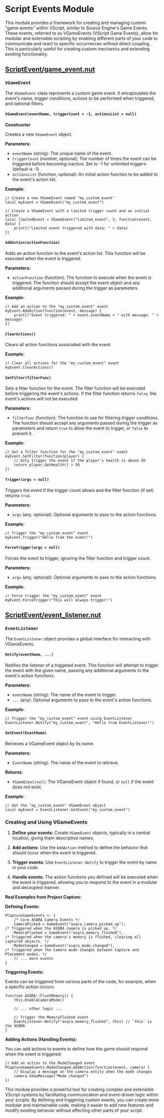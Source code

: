 # Script Events Module

This module provides a framework for creating and managing custom "game events" within VScript, similar to Source Engine's Game Events. These events, referred to as VGameEvents (VScript Game Events), allow for modular and extensible scripting by enabling different parts of your code to communicate and react to specific occurrences without direct coupling. This is particularly useful for creating custom mechanics and extending existing functionality.

## [ScriptEvent/game_event.nut](game_event.nut)

### `VGameEvent`

The `VGameEvent` class represents a custom game event. It encapsulates the event's name, trigger conditions, actions to be performed when triggered, and optional filters.

#### `VGameEvent(eventName, triggerCount = -1, actionsList = null)`

**Constructor**

Creates a new `VGameEvent` object.

**Parameters:**

* `eventName` (string): The unique name of the event.
* `triggerCount` (number, optional): The number of times the event can be triggered before becoming inactive. Set to -1 for unlimited triggers (default is -1).
* `actionsList` (function, optional): An initial action function to be added to the event's action list.


**Example:**

```squirrel
// Create a new VGameEvent named "my_custom_event"
local myEvent = VGameEvent("my_custom_event")

// Create a VGameEvent with a limited trigger count and an initial action
local limitedEvent = VGameEvent("limited_event", 3, function(event, data) { 
    printl("Limited event triggered with data: " + data) 
})
```


#### `AddAction(actionFunction)`

Adds an action function to the event's action list. This function will be executed when the event is triggered.

**Parameters:**

* `actionFunction` (function): The function to execute when the event is triggered. The function should accept the event object and any additional arguments passed during the trigger as parameters.


**Example:**

```squirrel
// Add an action to the "my_custom_event" event
myEvent.AddAction(function(event, message) { 
    printl("Event triggered: " + event.eventName + " with message: " + message) 
})
```

#### `ClearActions()`

Clears all action functions associated with the event.

**Example:**

```squirrel
// Clear all actions for the "my_custom_event" event
myEvent.ClearActions()
```


#### `SetFilter(filterFunc)`

Sets a filter function for the event. The filter function will be executed before triggering the event's actions. If the filter function returns `false`, the event's actions will not be executed.

**Parameters:**

* `filterFunc` (function): The function to use for filtering trigger conditions. The function should accept any arguments passed during the trigger as parameters and return `true` to allow the event to trigger, or `false` to prevent it.


**Example:**

```squirrel
// Set a filter function for the "my_custom_event" event
myEvent.SetFilter(function(player) {
    // Only trigger the event if the player's health is above 50
    return player.GetHealth() > 50
})
```

#### `Trigger(args = null)`

Triggers the event if the trigger count allows and the filter function (if set) returns `true`.

**Parameters:**

* `args` (any, optional): Optional arguments to pass to the action functions.


**Example:**

```squirrel
// Trigger the "my_custom_event" event
myEvent.Trigger("Hello from the event!")
```


#### `ForceTrigger(args = null)`

Forces the event to trigger, ignoring the filter function and trigger count.

**Parameters:**

* `args` (any, optional): Optional arguments to pass to the action functions.


**Example:**

```squirrel
// Force trigger the "my_custom_event" event
myEvent.ForceTrigger("This will always trigger!")
```

## [ScriptEvent/event_listener.nut](event_listener.nut)

### `EventListener`

The `EventListener` object provides a global interface for interacting with VGameEvents.

#### `Notify(eventName, ...)`

Notifies the listener of a triggered event. This function will attempt to trigger the event with the given name, passing any additional arguments to the event's action functions.

**Parameters:**

* `eventName` (string): The name of the event to trigger.
* `...` (any): Optional arguments to pass to the event's action functions.


**Example:**

```squirrel
// Trigger the "my_custom_event" event using EventListener
EventListener.Notify("my_custom_event", "Hello from EventListener!")
```

#### `GetEvent(EventName)`

Retrieves a VGameEvent object by its name.

**Parameters:**

* `EventName` (string): The name of the event to retrieve.

**Returns:**

* `VGameEvent|null`: The VGameEvent object if found, or `null` if the event does not exist.


**Example:**

```squirrel
// Get the "my_custom_event" VGameEvent object
local myEvent = EventListener.GetEvent("my_custom_event")
```

### Creating and Using VGameEvents

1. **Define your events:** Create `VGameEvent` objects, typically in a central location, giving them descriptive names.

2. **Add actions:** Use the `AddAction` method to define the behavior that should occur when the event is triggered.

3. **Trigger events:** Use `EventListener.Notify` to trigger the event by name in your code.

4. **Handle events:** The action functions you defined will be executed when the event is triggered, allowing you to respond to the event in a modular and decoupled manner.

**Real Examples from Project Capture:**

**Defining Events:**

```squirrel
PCaptureGameEvents <- {
    /* Core ASQRA Camera Events */
    CameraPicked = GameEvent("asqra_camera_picked_up"),                 /* Triggered when the ASQRA camera is picked up. */
    MemoryFlushed = GameEvent("asqra_memory_flushed"),                  /* Triggered when the camera's memory is flushed, clearing all captured objects. */ 
    ModeChanged = GameEvent("asqra_mode_changed"),                      /* Triggered when the camera mode changes between Capture and Placement modes. */
    // ... more events
}
```

**Triggering Events:**

Events can be triggered from various parts of the code, for example, when a specific action occurs:

```squirrel
function ASQRA::FlushMemory() {
    this.EnableCameraMode()

    // ... other logic ...

    // Trigger the MemoryFlushed event
    EventListener.Notify("asqra_memory_flushed", this) // `this` is the ASQRA
}
```

**Adding Actions (Handling Events):**

You can add actions to events to define how the game should respond when the event is triggered:

```squirrel
// Add an action to the ModeChanged event
PCaptureGameEvents.ModeChanged.AddAction(function(event, camera) { 
    // Display a message on the camera entity when the mode changes
    camera.ShowMessage("Mode changed") 
}) 
```

This module provides a powerful tool for creating complex and extensible VScript systems by facilitating communication and event-driven logic within your scripts. By defining and triggering custom events, you can create more modular and maintainable code, making it easier to add new features and modify existing behavior without affecting other parts of your script.
